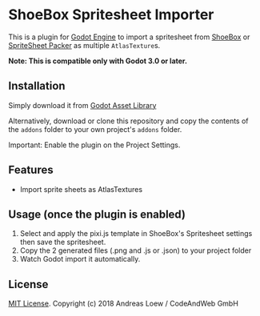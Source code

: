# ShoeBox Spritesheet Importer

This is a plugin for [Godot Engine](https://godotengine.org) to import
a spritesheet from [ShoeBox](http://renderhjs.net/shoebox/) or [SpriteSheet Packer](https://amakaseev.github.io/sprite-sheet-packer/) as multiple `AtlasTexture`s.

**Note: This is compatible only with Godot 3.0 or later.**


## Installation

Simply download it from [Godot Asset Library](https://godotengine.org/asset-library/asset/169)

Alternatively, download or clone this repository and copy the contents of the
`addons` folder to your own project's `addons` folder.

Important: Enable the plugin on the Project Settings.

## Features

* Import sprite sheets as AtlasTextures

## Usage (once the plugin is enabled)
1. Select and apply the pixi.js template in ShoeBox's Spritesheet settings then save the spritesheet.
2. Copy the 2 generated files (.png and .js or .json) to your project folder
3. Watch Godot import it automatically.

## License

[MIT License](LICENSE). Copyright (c) 2018 Andreas Loew / CodeAndWeb GmbH
